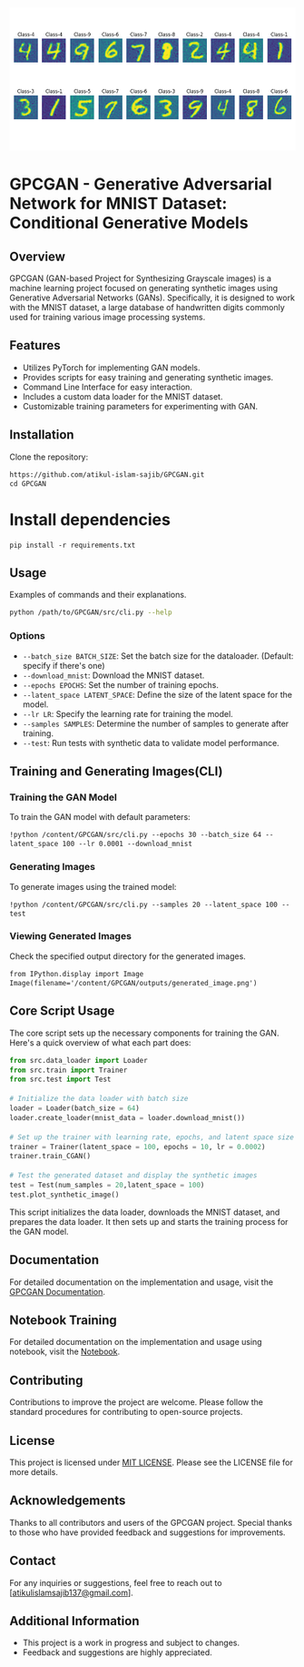 ![GPCGAN](./outputs/synthetic_image_gray.png)

# GPCGAN - Generative Adversarial Network for MNIST Dataset: Conditional Generative Models

## Overview

GPCGAN (GAN-based Project for Synthesizing Grayscale images) is a machine learning project focused on generating synthetic images using Generative Adversarial Networks (GANs). Specifically, it is designed to work with the MNIST dataset, a large database of handwritten digits commonly used for training various image processing systems.

## Features

- Utilizes PyTorch for implementing GAN models.
- Provides scripts for easy training and generating synthetic images.
- Command Line Interface for easy interaction.
- Includes a custom data loader for the MNIST dataset.
- Customizable training parameters for experimenting with GAN.

## Installation

Clone the repository:

```
https://github.com/atikul-islam-sajib/GPCGAN.git
cd GPCGAN
```

# Install dependencies

```
pip install -r requirements.txt
```

## Usage

Examples of commands and their explanations.

```bash
python /path/to/GPCGAN/src/cli.py --help
```

### Options

- `--batch_size BATCH_SIZE`: Set the batch size for the dataloader. (Default: specify if there's one)
- `--download_mnist`: Download the MNIST dataset.
- `--epochs EPOCHS`: Set the number of training epochs.
- `--latent_space LATENT_SPACE`: Define the size of the latent space for the model.
- `--lr LR`: Specify the learning rate for training the model.
- `--samples SAMPLES`: Determine the number of samples to generate after training.
- `--test`: Run tests with synthetic data to validate model performance.

## Training and Generating Images(CLI)

### Training the GAN Model

To train the GAN model with default parameters:

```
!python /content/GPCGAN/src/cli.py --epochs 30 --batch_size 64 --latent_space 100 --lr 0.0001 --download_mnist
```

### Generating Images

To generate images using the trained model:

```
!python /content/GPCGAN/src/cli.py --samples 20 --latent_space 100 --test
```

### Viewing Generated Images

Check the specified output directory for the generated images.

```
from IPython.display import Image
Image(filename='/content/GPCGAN/outputs/generated_image.png')
```

## Core Script Usage

The core script sets up the necessary components for training the GAN. Here's a quick overview of what each part does:

```python
from src.data_loader import Loader
from src.train import Trainer
from src.test import Test

# Initialize the data loader with batch size
loader = Loader(batch_size = 64)
loader.create_loader(mnist_data = loader.download_mnist())

# Set up the trainer with learning rate, epochs, and latent space size
trainer = Trainer(latent_space = 100, epochs = 10, lr = 0.0002)
trainer.train_CGAN()

# Test the generated dataset and display the synthetic images
test = Test(num_samples = 20,latent_space = 100)
test.plot_synthetic_image()
```

This script initializes the data loader, downloads the MNIST dataset, and prepares the data loader. It then sets up and starts the training process for the GAN model.

## Documentation

For detailed documentation on the implementation and usage, visit the [GPCGAN Documentation](https://atikul-islam-sajib.github.io/GPDSG-deploy/).

## Notebook Training

For detailed documentation on the implementation and usage using notebook, visit the [Notebook](./notebooks/ModelTrain-CGAN.ipynb).

## Contributing

Contributions to improve the project are welcome. Please follow the standard procedures for contributing to open-source projects.

## License

This project is licensed under [MIT LICENSE](./LICENSE). Please see the LICENSE file for more details.

## Acknowledgements

Thanks to all contributors and users of the GPCGAN project. Special thanks to those who have provided feedback and suggestions for improvements.

## Contact

For any inquiries or suggestions, feel free to reach out to [atikulislamsajib137@gmail.com].

## Additional Information

- This project is a work in progress and subject to changes.
- Feedback and suggestions are highly appreciated.
